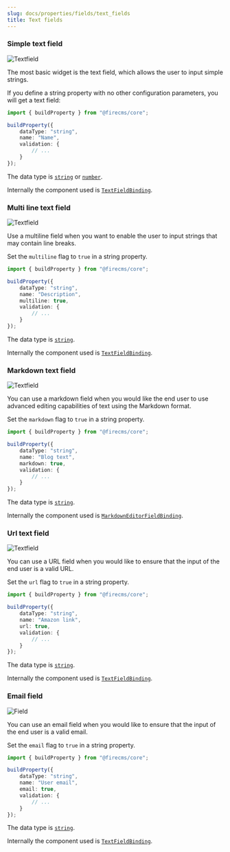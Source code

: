 ```yaml
---
slug: docs/properties/fields/text_fields
title: Text fields
---
```



### Simple text field

![Textfield](/img/fields/Textfield.png)

The most basic widget is the text field, which allows the user to input simple
strings.

If you define a string property with no other configuration parameters, you will
get a text field:

```typescript jsx
import { buildProperty } from "@firecms/core";

buildProperty({
    dataType: "string",
    name: "Name",
    validation: {
        // ...
    }
});
```

The data type is [`string`](../config/string) or [`number`](../config/number).

Internally the component used
is [`TextFieldBinding`](../../api/functions/TextFieldBinding).

### Multi line text field

![Textfield](/img/fields/Multiline_textfield.png)

Use a multiline field when you want to enable the user to input strings that may
contain line breaks.

Set the `multiline` flag to `true` in a string property.

```typescript jsx
import { buildProperty } from "@firecms/core";

buildProperty({
    dataType: "string",
    name: "Description",
    multiline: true,
    validation: {
        // ...
    }
});
```

The data type is [`string`](../config/string).

Internally the component used
is [`TextFieldBinding`](../../api/functions/TextFieldBinding).


### Markdown text field

![Textfield](/img/fields/Markdown.png)

You can use a markdown field when you would like the end user to use advanced
editing capabilities of text using the Markdown format.

Set the `markdown` flag to `true` in a string property.

```typescript jsx
import { buildProperty } from "@firecms/core";

buildProperty({
    dataType: "string",
    name: "Blog text",
    markdown: true,
    validation: {
        // ...
    }
});
```

The data type is [`string`](../config/string).

Internally the component used
is [`MarkdownEditorFieldBinding`](../../api/functions/MarkdownEditorFieldBinding).


### Url text field

![Textfield](/img/fields/Url.png)

You can use a URL field when you would like to ensure that the input of the end
user is a valid URL.

Set the `url` flag to `true` in a string property.

```typescript jsx
import { buildProperty } from "@firecms/core";

buildProperty({
    dataType: "string",
    name: "Amazon link",
    url: true,
    validation: {
        // ...
    }
});
```

The data type is [`string`](../config/string).

Internally the component used
is [`TextFieldBinding`](../../api/functions/TextFieldBinding).


### Email field

![Field](/img/fields/Email.png)

You can use an email field when you would like to ensure that the input of the
end user is a valid email.

Set the `email` flag to `true` in a string property.

```typescript jsx
import { buildProperty } from "@firecms/core";

buildProperty({
    dataType: "string",
    name: "User email",
    email: true,
    validation: {
        // ...
    }
});
```

The data type is [`string`](../config/string).

Internally the component used
is [`TextFieldBinding`](../../api/functions/TextFieldBinding).
